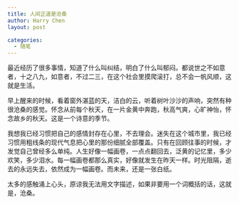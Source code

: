 ```yaml
---
title: 人间正道是沧桑
author: Harry Chen
layout: post

categories:
  - 随笔
---
```


  最近经历了很多事情，知道了什么叫纠结，明白了什么叫郁闷。都说世之不如意者，十之八九，如意者，不过二三，在这个社会里摸爬滚打，总不会一帆风顺，这就是生活。

  早上醒来的时候，看着窗外湛蓝的天，洁白的云，听着树叶沙沙的声响，突然有种很沧桑的感觉。怀念从前每个秋天，在一片金黄中奔跑，秋高气爽，心旷神怡，怀念故乡的秋天。这是一个诗意的季节。

  我想我已经习惯把自己的感情封存在心里，不去理会。迷失在这个城市里，我已经习惯用粗线条的现代气息把心里的那份细腻全部覆盖。只有在回顾往事的时候，才发觉自己曾经多么单纯。人生好像一幅画卷，一点点翻回去，泛黄的记忆里，多少欢笑，多少泪水。每一幅画卷都那么真实，好像就发生在昨天一样。时光阻隔，逝去的永远失去，依然成为一幅画卷。而未来，还是一张白纸。

  太多的感触涌上心头，原谅我无法用文字描述，如果非要用一个词概括的话，这就是，沧桑。
